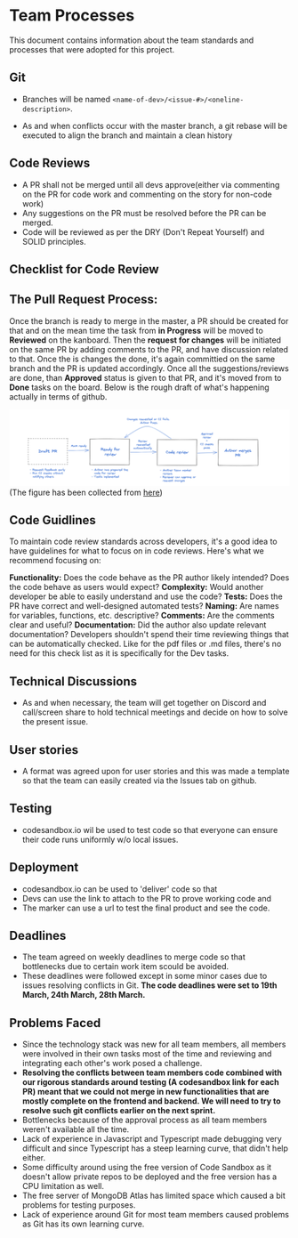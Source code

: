 # Team Processes

This document contains information about the team standards and processes that were adopted for this project.

## Git

- Branches will be named `<name-of-dev>/<issue-#>/<oneline-description>`.

- As and when conflicts occur with the master branch, a 
git rebase will be executed to align the branch and maintain a clean history

## Code Reviews

- A PR shall not be merged until all devs approve(either via commenting on the PR for code work and commenting on the story for non-code work)
- Any suggestions on the PR must be resolved before the PR can be merged.
- Code will be reviewed as per the DRY (Don't Repeat Yourself) and SOLID principles.

## Checklist for Code Review

## The Pull Request Process:

Once the branch is ready to merge in the master, a PR should be created for that and on the mean time the task from **in Progress**  will be moved to **Reviewed** on the kanboard.
Then the **request for changes** will be initiated on the same PR by adding comments to the PR, and have discussion related to that. Once the is changes the done, it's again committied on the same branch and the PR is updated accordingly.
Once all the suggestions/reviews are done, than **Approved** status is given to that PR, and it's moved from to **Done** tasks on the board.
Below is the rough draft of what's happening actually in terms of github.

![PR Process](/public/img/pr_process.png)
(The figure has been collected from [here](https://www.swarmia.com/blog/a-complete-guide-to-code-reviews/))

## Code Guidlines
To maintain code review standards across developers, it's a good idea to have guidelines for what to focus on in code reviews. Here's what we recommend focusing on:

**Functionality:** Does the code behave as the PR author likely intended? Does the code behave as users would expect?
**Complexity:** Would another developer be able to easily understand and use the code?
**Tests:** Does the PR have correct and well-designed automated tests?
**Naming:** Are names for variables, functions, etc. descriptive?
**Comments:** Are the comments clear and useful?
**Documentation:** Did the author also update relevant documentation?
Developers shouldn't spend their time reviewing things that can be automatically checked. Like for the pdf files or .md files, there's no need for this check list as it is specifically for the Dev tasks.

## Technical Discussions

- As and when necessary, the team will get together on Discord and call/screen share to hold technical meetings and decide on how to solve the present issue. 

## User stories

- A format was agreed upon for user stories and this was made a template so that the team can easily created via the Issues tab on github. 

## Testing

- codesandbox.io wil be used to test code so that everyone can ensure their code runs uniformly w/o local issues.

## Deployment

- codesandbox.io can be used to 'deliver' code so that
- Devs can use the link to attach to the PR to prove working code and
- The marker can use a url to test the final product and see the code.

## Deadlines

- The team agreed on weekly deadlines to merge code so that bottlenecks due to certain work item scould be avoided.
- These deadlines were followed except in some minor cases due to issues resolving conflicts in Git. **The code deadlines were set to 19th March, 24th March, 28th March.**

## Problems Faced

- Since the technology stack was new for all team members, all members were involved in their own tasks most of the time and reviewing and integrating each other's work posed a challenge.
- **Resolving the conflicts between team members code combined with our rigorous standards around testing (A codesandbox link for each PR) meant that we could not merge in new functionalities that are mostly complete on the frontend and backend. We will need to try to resolve such git conflicts earlier on the next sprint.**
- Bottlenecks because of the approval process as all team members weren't available all the time.
- Lack of experience in Javascript and Typescript made debugging very difficult and since Typescript has a steep learning curve, that didn't help either.
- Some difficulty around using the free version of Code Sandbox as it doesn't allow private repos to be deployed and the free version has a CPU limitation as well.
- The free server of MongoDB Atlas has limited space which caused a bit problems for testing purposes.
- Lack of experience around Git for most team members caused problems as Git has its own learning curve.
